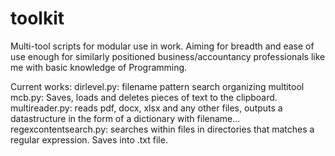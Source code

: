 # toolkit
Multi-tool scripts for modular use in work.
Aiming for breadth and ease of use enough for similarly positioned business/accountancy professionals like me with basic knowledge of Programming.

Current works:
dirlevel.py: filename pattern search organizing multitool
mcb.py: Saves, loads and deletes pieces of text to the clipboard.
multireader.py: reads pdf, docx, xlsx and any other files, outputs a datastructure in the form of a dictionary with filename...
regexcontentsearch.py: searches within files in directories that matches a regular expression. Saves into .txt file.
